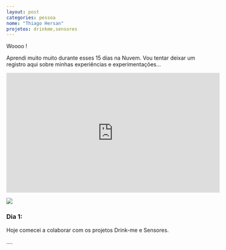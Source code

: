 ```yaml
---
layout: post
categories: pessoa
nome: "Thiago Hersan"
projetos: drinkme,sensores
---
```


Woooo !

Aprendi muito muito durante esses 15 dias na Nuvem. Vou tentar deixar um registro aqui sobre minhas experiências e experimentações...

<iframe width="560" height="315" src="https://www.youtube.com/embed/fMIov0XCCwE" frameborder="0" allowfullscreen></iframe>

![](http://i.imgur.com/wRXVdm1.gif)

### Dia 1:

Hoje comecei a colaborar com os projetos Drink-me e Sensores.

....
